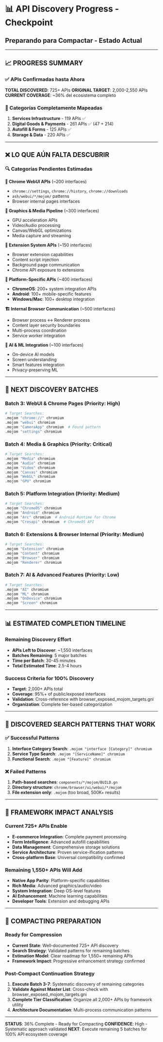 # 📊 API Discovery Progress - Checkpoint
## Preparando para Compactar - Estado Actual

---

## 📈 **PROGRESS SUMMARY**

### **✅ APIs Confirmadas hasta Ahora**
**TOTAL DISCOVERED**: 725+ APIs
**ORIGINAL TARGET**: 2,000-2,550 APIs  
**CURRENT COVERAGE**: ~36% del ecosistema completo

### **🎯 Categorías Completamente Mapeadas**
1. **Services Infrastructure** - 119 APIs ✅
2. **Digital Goods & Payments** - 261 APIs ✅ (47 + 214)
3. **Autofill & Forms** - 125 APIs ✅
4. **Storage & Data** - 220 APIs ✅

---

## ❌ **LO QUE AÚN FALTA DESCUBRIR**

### **🔍 Categorías Pendientes Estimadas**

**📱 Chrome WebUI APIs** (~200 interfaces)
- `chrome://settings`, `chrome://history`, `chrome://downloads`
- `ash/webui/*/mojom/` patterns
- Browser internal pages interfaces

**🎨 Graphics & Media Pipeline** (~300 interfaces)
- GPU acceleration APIs
- Video/Audio processing
- Canvas/WebGL optimizations
- Media capture and streaming

**🔧 Extension System APIs** (~150 interfaces)
- Browser extension capabilities
- Content script injection
- Background page communication
- Chrome API exposure to extensions

**📱 Platform-Specific APIs** (~400 interfaces)
- **ChromeOS**: 200+ system integration APIs
- **Android**: 100+ mobile-specific features  
- **Windows/Mac**: 100+ desktop integration

**🏗️ Internal Browser Communication** (~500 interfaces)
- Browser process ↔ Renderer process
- Content layer security boundaries
- Multi-process coordination
- Service worker integration

**🧠 AI & ML Integration** (~100 interfaces)
- On-device AI models
- Screen understanding
- Smart features integration
- Privacy-preserving ML

---

## 🎯 **NEXT DISCOVERY BATCHES**

### **Batch 3: WebUI & Chrome Pages** (Priority: High)
```bash
# Target Searches:
.mojom "chrome://" chromium
.mojom "webui" chromium
.mojom "CameraApp" chromium  # Found pattern
.mojom "settings" chromium
```

### **Batch 4: Media & Graphics** (Priority: Critical)
```bash
# Target Searches:
.mojom "Media" chromium
.mojom "Audio" chromium  
.mojom "Video" chromium
.mojom "Canvas" chromium
.mojom "WebGL" chromium
.mojom "GPU" chromium
```

### **Batch 5: Platform Integration** (Priority: Medium)
```bash
# Target Searches:
.mojom "ChromeOS" chromium
.mojom "Android" chromium
.mojom "Arc" chromium  # Android Runtime for Chrome
.mojom "Crosapi" chromium  # ChromeOS API
```

### **Batch 6: Extensions & Browser Internal** (Priority: Medium)
```bash
# Target Searches:
.mojom "Extension" chromium
.mojom "Content" chromium
.mojom "Browser" chromium
.mojom "Renderer" chromium
```

### **Batch 7: AI & Advanced Features** (Priority: Low)
```bash
# Target Searches:
.mojom "AI" chromium
.mojom "ML" chromium
.mojom "OnDevice" chromium
.mojom "Screen" chromium
```

---

## 📊 **ESTIMATED COMPLETION TIMELINE**

### **Remaining Discovery Effort**
- **APIs Left to Discover**: ~1,550 interfaces
- **Batches Remaining**: 5 major batches
- **Time per Batch**: 30-45 minutes
- **Total Estimated Time**: 2.5-4 hours

### **Success Criteria for 100% Discovery**
- **Target**: 2,000+ APIs total
- **Coverage**: 95%+ of public/exposed interfaces
- **Validation**: Cross-reference with browser_exposed_mojom_targets.gni
- **Organization**: Complete tier-based categorization

---

## 🔧 **DISCOVERED SEARCH PATTERNS THAT WORK**

### **✅ Successful Patterns**
1. **Interface Category Search**: `.mojom "interface [Category]" chromium`
2. **Service Type Search**: `.mojom "[ServiceName]" chromium`  
3. **Functional Search**: `.mojom "[Feature]" chromium`

### **❌ Failed Patterns**
1. **Path-based searches**: `components/*/mojom/BUILD.gn`
2. **Directory structure**: `chrome/browser/ui/webui/*/mojom`
3. **File extension only**: `.mojom` (too broad, 500K+ results)

---

## 🎯 **FRAMEWORK IMPACT ANALYSIS**

### **Current 725+ APIs Enable**
- **E-commerce Integration**: Complete payment processing
- **Form Intelligence**: Advanced autofill capabilities
- **Data Management**: Comprehensive storage solutions
- **Service Architecture**: Proven service-ification patterns
- **Cross-platform Base**: Universal compatibility confirmed

### **Remaining 1,550+ APIs Will Add**
- **Native App Parity**: Platform-specific capabilities
- **Rich Media**: Advanced graphics/audio/video
- **System Integration**: Deep OS-level features
- **AI Enhancement**: Machine learning capabilities
- **Developer Tools**: Extension and debugging APIs

---

## 🚀 **COMPACTING PREPARATION**

### **Ready for Compression**
- **Current State**: Well-documented 725+ API discovery
- **Search Strategy**: Validated patterns for remaining batches
- **Estimation Model**: Clear roadmap for 1,550+ remaining APIs
- **Framework Impact**: Progressive enhancement strategy confirmed

### **Post-Compact Continuation Strategy**
1. **Execute Batch 3-7**: Systematic discovery of remaining categories
2. **Validate Against Master List**: Cross-check with browser_exposed_mojom_targets.gni
3. **Complete Tier Classification**: Organize all 2,000+ APIs by framework utility
4. **Architecture Documentation**: Multi-process communication patterns

---

**STATUS**: 36% Complete - Ready for Compacting
**CONFIDENCE**: High - Systematic approach validated
**NEXT**: Execute remaining 5 batches for 100% API ecosystem coverage